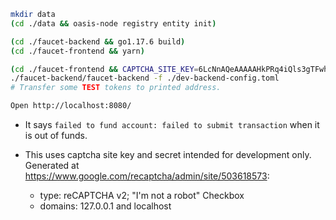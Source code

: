 ```sh
mkdir data
(cd ./data && oasis-node registry entity init)

(cd ./faucet-backend && go1.17.6 build)
(cd ./faucet-frontend && yarn)

(cd ./faucet-frontend && CAPTCHA_SITE_KEY=6LcNnAQeAAAAAHkPRq4iQls3gTFwhLGn0Djxz8Uw yarn dev) # dev-only key
./faucet-backend/faucet-backend -f ./dev-backend-config.toml
# Transfer some TEST tokens to printed address.

Open http://localhost:8080/
```

- It says `failed to fund account: failed to submit transaction` when it is out of funds.

- This uses captcha site key and secret intended for development only. Generated at https://www.google.com/recaptcha/admin/site/503618573:
  - type: reCAPTCHA v2; "I'm not a robot" Checkbox
  - domains: 127.0.0.1 and localhost
